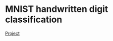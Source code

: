 # MNIST handwritten digit classification


[Project](https://docs.google.com/document/d/1Ue6EbpBvEFG56zrefy7tNP_T5N4YekX4S-40mnCHjLI/edit?usp=sharing)
